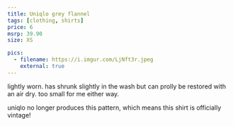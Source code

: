```yaml
---
title: Uniqlo grey flannel
tags: [clothing, shirts]
price: 6
msrp: 39.90
size: XS

pics:
  - filename: https://i.imgur.com/LjNft3r.jpeg
    external: true
---
```


lightly worn.  has shrunk slightly in the wash but can prolly be restored with
an air dry.  too small for me either way.

uniqlo no longer produces this pattern, which means this shirt is officially
vintage!
